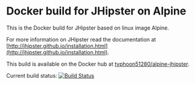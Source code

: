 Docker build for JHipster on Alpine
===================================

This is the Docker build for JHipster based on linux image Alpine.

For more information on JHipster read the documentation at [http://jhipster.github.io/installation.html](http://jhipster.github.io/installation.html).

This build is available on the Docker hub at [typhoon51280/alpine-jhipster](https://hub.docker.com/r/typhoon51280/alpine-jhipster/).

Current build status: [![Build Status](https://travis-ci.org/typhoon51280/alpine-jhipster.svg?branch=master)](https://travis-ci.org/typhoon51280/alpine-jhipster)